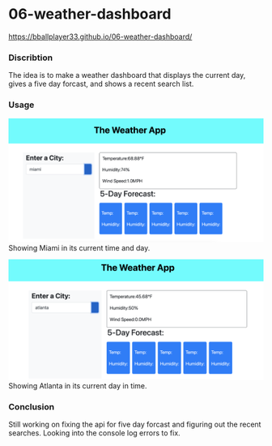 # 06-weather-dashboard
https://bballplayer33.github.io/06-weather-dashboard/

### Discribtion
The idea is to make a weather dashboard that displays the current day, gives a five day forcast, and shows a recent search list.

### Usage 
![alt text](assets/screens/miami.png)
Showing Miami in its current time and day.


![alt text](assets/screens/atl.png)
Showing Atlanta in its current day in time.


### Conclusion
Still working on fixing the api for five day forcast and figuring out the recent searches. Looking into the console log errors to fix.